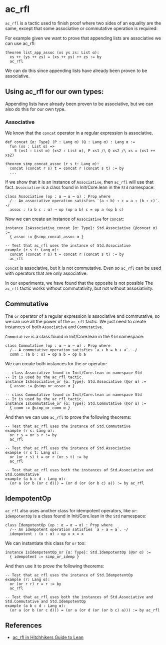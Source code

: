 # ac_rfl

`ac_rfl` is a tactic used to finish proof where two sides of an equality are the same, except that some associative or commutative operation is required:

For example given we want to prove that appending lists are associative we can use ac_rfl:

```lean
theorem list_app_assoc (xs ys zs: List α):
  xs ++ (ys ++ zs) = (xs ++ ys) ++ zs := by
  ac_rfl
```

We can do this since appending lists have already been proven to be associative.

## Using ac_rfl for our own types:

Appending lists have already been proven to be associative, but we can also do this for our own type.

### Associative

We know that the `concat` operator in a regular expression is associative.

```lean
def concat {α: Type} (P : Lang α) (Q : Lang α) : Lang α :=
  fun (xs : List α) =>
    ∃ (xs1 : List α) (xs2 : List α), P xs1 /\ Q xs2 /\ xs = (xs1 ++ xs2)

theorem simp_concat_assoc (r s t: Lang α):
  concat (concat r s) t = concat r (concat s t) := by
  ...
```

If we show that it is an instance of `Associative`, then `ac_rfl` will use that fact.
`Associative` is a class found in Init/Core.lean in the `Std` namespace:

```lean
class Associative (op : α → α → α) : Prop where
  /-- An associative operation satisfies `(a ∘ b) ∘ c = a ∘ (b ∘ c)`. -/
  assoc : (a b c : α) → op (op a b) c = op a (op b c)
```

Now we can create an instance of `Associative` for `concat`:

```lean
instance IsAssociative_concat {α: Type}: Std.Associative (@concat α) :=
  { assoc := @simp_concat_assoc α }

-- Test that ac_rfl uses the instance of Std.Associative
example (r s t: Lang α):
  concat (concat r s) t = concat r (concat s t) := by
  ac_rfl
```

`concat` is associative, but it is not commutative.
Even so `ac_rfl` can be used with operators that are only associative.

In our experiments, we have found that the opposite is not possible
The `ac_rfl` tactic works without commutativity, but not without assosiativity.

## Commutative

The `or` operator of a regular expression is associative and commutative, so we can use all the power of the `ac_rfl` tactic.
We just need to create instances of both `Associative` and `Commutative`.

`Commutative` is a class found in Init/Core.lean in the `Std` namespace:

```lean
class Commutative (op : α → α → α) : Prop where
  /-- A commutative operation satisfies `a ∘ b = b ∘ a`. -/
  comm : (a b : α) → op a b = op b a
```

We can create both instances for the `or` operator:

```lean
-- class Associative found in Init/Core.lean in namespace Std
-- It is used by the ac_rfl tactic.
instance IsAssociative_or {α: Type}: Std.Associative (@or α) :=
  { assoc := @simp_or_assoc α }

-- class Commutative found in Init/Core.lean in namespace Std
-- It is used by the ac_rfl tactic.
instance IsCommutative_or {α: Type}: Std.Commutative (@or α) :=
  { comm := @simp_or_comm α }
```

And then we can use `ac_rfl` to prove the following theorems:

```lean
-- Test that ac_rfl uses the instance of Std.Commutative
example (r s: Lang α):
  or r s = or s r := by
  ac_rfl

-- Test that ac_rfl uses the instance of Std.Associative
example (r s t: Lang α):
  or (or r s) t = or r (or s t) := by
  ac_rfl

-- Test that ac_rfl uses both the instances of Std.Associative and Std.Commutative
example (a b c d : Lang α):
  (or a (or b (or c d))) = (or d (or (or b c) a)) := by ac_rfl
```

## IdempotentOp

`ac_rfl` also uses another class for idempotent operators, like `or`:
`IdempotentOp` is a class found in Init/Core.lean in the `Std` namespace:

```lean
class IdempotentOp (op : α → α → α) : Prop where
  /-- An idempotent operation satisfies `a ∘ a = a`. -/
  idempotent : (x : α) → op x x = x
```

We can instantiate this class for `or` too:

```lean
instance IsIdempotentOp_or {α: Type}: Std.IdempotentOp (@or α) :=
  { idempotent := simp_or_idemp }
```

And then use it to prove the following theorems:

```lean
-- Test that ac_rfl uses the instance of Std.IdempotentOp
example (r: Lang α):
  or (or r r) r = r := by
  ac_rfl

-- Test that ac_rfl uses both the instances of Std.Associative and Std.Commutative and Std.IdempotentOp
example (a b c d : Lang α):
  (or a (or b (or c d))) = (or a (or d (or (or b c) a))) := by ac_rfl
```

## References

* [ac_rfl in Hitchhikers Guide to Lean](https://github.com/lean-forward/logical_verification_2024/blob/4e5e78a040dd34c98339f13db2b5357918dda32a/lean/LoVe/LoVe03_BackwardProofs_Demo.lean#L284C1-L289C12)